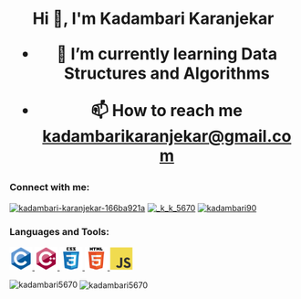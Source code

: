 <h1 align="center">Hi 👋, I'm Kadambari Karanjekar</h>

- 🌱 I’m currently learning **Data Structures and Algorithms**

- 📫 How to reach me **kadambarikaranjekar@gmail.com**

<h3 align="left">Connect with me:</h3>
<p align="left">
<a href="https://linkedin.com/in/kadambari-karanjekar-166ba921a" target="blank"><img align="center" src="https://raw.githubusercontent.com/rahuldkjain/github-profile-readme-generator/master/src/images/icons/Social/linked-in-alt.svg" alt="kadambari-karanjekar-166ba921a" height="30" width="40" /></a>
<a href="https://instagram.com/_k_k_5670" target="blank"><img align="center" src="https://raw.githubusercontent.com/rahuldkjain/github-profile-readme-generator/master/src/images/icons/Social/instagram.svg" alt="_k_k_5670" height="30" width="40" /></a>
<a href="https://www.hackerrank.com/kadambari90" target="blank"><img align="center" src="https://raw.githubusercontent.com/rahuldkjain/github-profile-readme-generator/master/src/images/icons/Social/hackerrank.svg" alt="kadambari90" height="30" width="40" /></a>
</p>

<h3 align="left">Languages and Tools:</h3>
<p align="left"> <a href="https://www.cprogramming.com/" target="_blank" rel="noreferrer"> <img src="https://raw.githubusercontent.com/devicons/devicon/master/icons/c/c-original.svg" alt="c" width="40" height="40"/> </a> <a href="https://www.w3schools.com/cpp/" target="_blank" rel="noreferrer"> <img src="https://raw.githubusercontent.com/devicons/devicon/master/icons/cplusplus/cplusplus-original.svg" alt="cplusplus" width="40" height="40"/> </a> <a href="https://www.w3schools.com/css/" target="_blank" rel="noreferrer"> <img src="https://raw.githubusercontent.com/devicons/devicon/master/icons/css3/css3-original-wordmark.svg" alt="css3" width="40" height="40"/> </a> <a href="https://www.w3.org/html/" target="_blank" rel="noreferrer"> <img src="https://raw.githubusercontent.com/devicons/devicon/master/icons/html5/html5-original-wordmark.svg" alt="html5" width="40" height="40"/> </a> <a href="https://developer.mozilla.org/en-US/docs/Web/JavaScript" target="_blank" rel="noreferrer"> <img src="https://raw.githubusercontent.com/devicons/devicon/master/icons/javascript/javascript-original.svg" alt="javascript" width="40" height="40"/> </a> </p>

<p><img align="left" src="https://github-readme-stats.vercel.app/api/top-langs?username=kadambari5670&show_icons=true&locale=en&layout=compact" alt="kadambari5670" /></p>

<p>&nbsp;<img align="center" src="https://github-readme-stats.vercel.app/api?username=kadambari5670&show_icons=true&locale=en" alt="kadambari5670" /></p>
